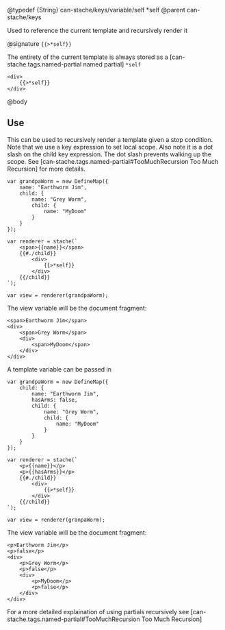 @typedef {String} can-stache/keys/variable/self *self
@parent can-stache/keys

Used to reference the current template and recursively render it

@signature `{{>*self}}`

The entirety of the current template is always stored as a [can-stache.tags.named-partial named partial] `*self`

```
<div>
	{{>*self}}
</div>
```

@body

## Use

This can be used to recursively render a template given a stop condition. 
Note that we use a key expression to set local scope. Also note it is 
a dot slash on the child key expression.
The dot slash prevents walking up the scope. See [can-stache.tags.named-partial#TooMuchRecursion Too Much Recursion] for more details.

```
var grandpaWorm = new DefineMap({
	name: "Earthworm Jim",
	child: {
		name: "Grey Worm",
		child: {
			name: "MyDoom"
		}
	}
});

var renderer = stache(`
	<span>{{name}}</span>
	{{#./child}}
		<div>
			{{>*self}}
		</div>
	{{/child}}
`);

var view = renderer(grandpaWorm);
```

The view variable will be the document fragment:
```
<span>Earthworm Jim</span>
<div>
	<span>Grey Worm</span>
	<div>
		<span>MyDoom</span>
	</div>
</div>
```

A template variable can be passed in

```
var grandpaWorm = new DefineMap({
	child: {
		name: "Earthworm Jim",
		hasArms: false,
		child: {
			name: "Grey Worm",
			child: {
				name: "MyDoom"
			}
		}
	}
});

var renderer = stache(`
	<p>{{name}}</p>
	<p>{{hasArms}}</p>
	{{#./child}}
		<div>
			{{>*self}}
		</div>
	{{/child}}
`);

var view = renderer(granpaWorm);
```

The view variable will be the document fragment:
```
<p>Earthworm Jim</p>
<p>false</p>
<div>
	<p>Grey Worm</p>
	<p>false</p>
	<div>
		<p>MyDoom</p>
		<p>false</p>
	</div>
</div>
```

For a more detailed explaination of using partials recursively see [can-stache.tags.named-partial#TooMuchRecursion Too Much Recursion]
